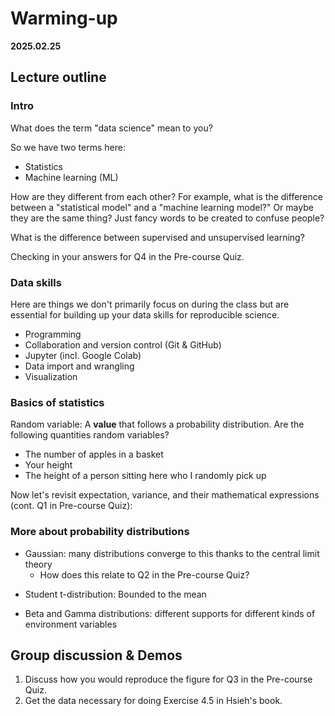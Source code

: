 # Warming-up

**2025.02.25**

<!-- **2024.02.20** -->

## Lecture outline

### Intro

What does the term "data science" mean to you?

So we have two terms here:
- Statistics
- Machine learning (ML)
<!-- - Data science -->
How are they different from each other? For example, what is the difference between a "statistical model" and a "machine learning model?" Or maybe they are the same thing? Just fancy words to be created to confuse people?

<!-- What is "learning" as in machine learning? -->

What is the difference between supervised and unsupervised learning?

Checking in your answers for Q4 in the Pre-course Quiz.

### Data skills

Here are things we don't primarily focus on during the class but are essential for building up your data skills for reproducible science.

- Programming
- Collaboration and version control (Git & GitHub)
- Jupyter (incl. Google Colab)
- Data import and wrangling
- Visualization

### Basics of statistics 

Random variable: A **value** that follows a probability distribution. Are the following quantities random variables?
- The number of apples in a basket
- Your height
- The height of a person sitting here who I randomly pick up
<!-- - Today’s temperature -->
<!-- - The number I get by rolling a die -->

<!-- What is a probability density function (PDF)? How is it different from a probability distribution? -->

Now let's revisit expectation, variance, and their mathematical expressions (cont. Q1 in Pre-course Quiz): 

<!-- Derive the expectation and the variance of the Bernoulli distribution $Ber(x|p) = p^x(1-p)^{1-x}$. -->

### More about probability distributions

- Gaussian: many distributions converge to this thanks to the central limit theory
  - How does this relate to Q2 in the Pre-course Quiz?
<!-- - Poisson distribution -->
- Student t-distribution: Bounded to the mean
<!-- - Chi-squared ($\chi^2$) distribution: Bounded to the square of the Gaussians -->
- Beta and Gamma distributions: different supports for different kinds of environment variables

## Group discussion & Demos

1. Discuss how you would reproduce the figure for Q3 in the Pre-course Quiz.
2. Get the data necessary for doing Exercise 4.5 in Hsieh's book.